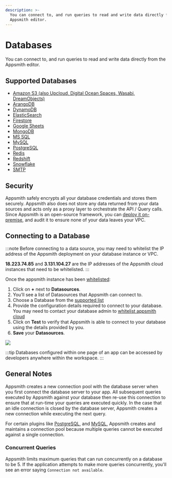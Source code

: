 ```yaml
---
description: >-
  You can connect to, and run queries to read and write data directly from the
  Appsmith editor.
---
```


# Databases
 You can connect to, and run queries to read and write data directly from the
  Appsmith editor.

## Supported Databases

* [Amazon S3 (also Upcloud, Digital Ocean Spaces, Wasabi, DreamObjects)](../../reference/datasources/querying-amazon-s3.md)
* [ArangoDB](../../reference/datasources/querying-arango-db.md)
* [DynamoDB](../../reference/datasources/querying-dynamodb.md)
* [ElasticSearch](../../reference/datasources/querying-elasticsearch.md)
* [Firestore](../../reference/datasources/querying-firestore.md)
* [Google Sheets](../../reference/datasources/querying-google-sheets.md)
* [MongoDB](../../reference/datasources/querying-mongodb/)
* [MS SQL](../../reference/datasources/querying-mssql.md)
* [MySQL](../../reference/datasources/querying-mysql.md)
* [PostgreSQL](../../reference/datasources/querying-postgres.md)
* [Redis](../../reference/datasources/querying-redis.md)
* [Redshift](../../reference/datasources/querying-redshift.md)
* [Snowflake](../../reference/datasources/querying-snowflake-db.md)
* [SMTP](../../reference/datasources/using-smtp.md)

## Security

Appsmith safely encrypts all your database credentials and stores them securely. Appsmith also does not store any data returned from your data sources and acts only as a proxy layer to orchestrate the API / Query calls. Since Appsmith is an open-source framework, you can [deploy it on-premise](../../getting-started/setup/), and audit it to ensure none of your data leaves your VPC.

## Connecting to a Database

:::note
Before connecting to a data source, you may need to whitelist the IP address of the Appsmith deployment on your database instance or VPC.

**18.223.74.85** and **3.131.104.27** are the IP addresses of the Appsmith cloud instances that need to be whitelisted.
:::

Once the appsmith instance has been [whitelisted](../../learning-and-resources/how-to-guides/aws-whitelist.md):

1. Click on **+** next to **Datasources**.
2. You’ll see a list of Datasources that Appsmith can connect to.
3. Choose a Database from the [supported list](connecting-to-databases.md#supported-databases)
4. Provide the configuration details required to connect to your database. You may need to contact your database admin to [whitelist appsmith cloud](../../learning-and-resources/how-to-guides/aws-whitelist.md)
5. Click on **Test** to verify that Appsmith is able to connect to your database using the details provided by you.
6. **Save** your **Datasources**.

![](</img/create_ds.gif>)

:::tip
Databases configured within one page of an app can be accessed by developers anywhere within the workspace.
:::

## General Notes

Appsmith creates a new connection pool with the database server when you first connect the database server to your app. All subsequent queries executed by Appsmith against your database then re-use this connection to ensure that at run-time your queries are executed quickly. In the case that an idle connection is closed by the database server, Appsmith creates a new connection while executing the next query.

For certain plugins like [PostgreSQL](../../reference/datasources/querying-postgres.md), and [MySQL](../../reference/datasources/querying-mysql.md), Appsmith creates and maintains a connection pool because multiple queries cannot be executed against a single connection.

### Concurrent Queries

Appsmith limits maximum queries that can run concurrently on a database to be 5. If the application attempts to make more queries concurrently, you'll see an error saying `Connection not available`.

